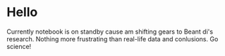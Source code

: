 # Hello
Currently notebook is on standby cause am shifting gears to Beant di's research. Nothing more frustrating than real-life data and conlusions. Go science!
